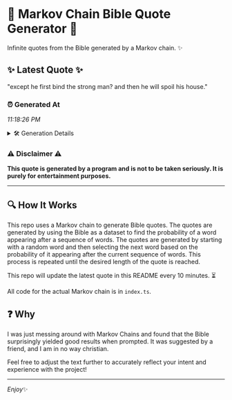 # 📖 Markov Chain Bible Quote Generator 📖

Infinite quotes from the Bible generated by a Markov chain. ✨

## ✨ Latest Quote ✨
"except he first bind the strong man? and then he will spoil his house."

### ⏰ Generated At
*11:18:26 PM*

<details>
    <summary>🛠️ Generation Details</summary>
    <p>
        <strong>🌱 Seed:</strong> except<br>
        <strong>🔄 Iterations:</strong> 13<br>
        <strong>📜 Context History:</strong><br>[ except ]: he<br>[ except, he ]: first<br>[ except, he, first ]: bind<br>[ except, he, first, bind ]: the<br>[ except, he, first, bind, the ]: strong<br>[ except, he, first, bind, the, strong ]: man?<br>[ he, first, bind, the, strong, man? ]: and<br>[ first, bind, the, strong, man?, and ]: then<br>[ bind, the, strong, man?, and, then ]: he<br>[ the, strong, man?, and, then, he ]: will<br>[ strong, man?, and, then, he, will ]: spoil<br>[ man?, and, then, he, will, spoil ]: his<br>[ and, then, he, will, spoil, his ]: house.<br>
    </p>
</details>

### ⚠️ Disclaimer ⚠️
**This quote is generated by a program and is not to be taken seriously. It is purely for entertainment purposes.**

---

## 🔍 How It Works

This repo uses a Markov chain to generate Bible quotes. The quotes are generated by using the Bible as a dataset to find the probability of a word appearing after a sequence of words. The quotes are generated by starting with a random word and then selecting the next word based on the probability of it appearing after the current sequence of words. This process is repeated until the desired length of the quote is reached.

This repo will update the latest quote in this README every 10 minutes. ⏳

All code for the actual Markov chain is in `index.ts`.

## ❓ Why

I was just messing around with Markov Chains and found that the Bible surprisingly yielded good results when prompted. 
It was suggested by a friend, and I am in no way christian.

Feel free to adjust the text further to accurately reflect your intent and experience with the project!

---

*Enjoy*✨
